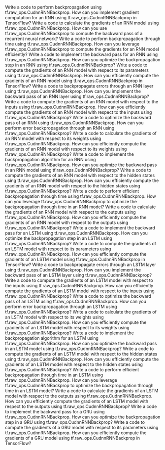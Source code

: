 Write a code to perform backpropagation using tf.raw_ops.CudnnRNNBackprop.
How can you implement gradient computation for an RNN using tf.raw_ops.CudnnRNNBackprop in TensorFlow?
Write a code to calculate the gradients of an RNN model using tf.raw_ops.CudnnRNNBackprop.
How can you use tf.raw_ops.CudnnRNNBackprop to compute the backward pass of a recurrent neural network?
Write a code to perform backpropagation through time using tf.raw_ops.CudnnRNNBackprop.
How can you leverage tf.raw_ops.CudnnRNNBackprop to compute the gradients for an RNN model efficiently?
Write a code to implement the backward pass for an RNN using tf.raw_ops.CudnnRNNBackprop.
How can you optimize the backpropagation step in an RNN using tf.raw_ops.CudnnRNNBackprop?
Write a code to compute the gradients of an RNN model with respect to its parameters using tf.raw_ops.CudnnRNNBackprop.
How can you efficiently compute the gradients of an RNN model using tf.raw_ops.CudnnRNNBackprop in TensorFlow?
Write a code to backpropagate errors through an RNN layer using tf.raw_ops.CudnnRNNBackprop.
How can you implement the backward pass of an RNN layer using tf.raw_ops.CudnnRNNBackprop?
Write a code to compute the gradients of an RNN model with respect to the inputs using tf.raw_ops.CudnnRNNBackprop.
How can you efficiently compute the gradients of an RNN model with respect to the inputs using tf.raw_ops.CudnnRNNBackprop?
Write a code to optimize the backward pass of an RNN using tf.raw_ops.CudnnRNNBackprop.
How can you perform error backpropagation through an RNN using tf.raw_ops.CudnnRNNBackprop?
Write a code to calculate the gradients of an RNN model with respect to its weights using tf.raw_ops.CudnnRNNBackprop.
How can you efficiently compute the gradients of an RNN model with respect to its weights using tf.raw_ops.CudnnRNNBackprop?
Write a code to implement the backpropagation algorithm for an RNN using tf.raw_ops.CudnnRNNBackprop.
How can you optimize the backward pass in an RNN model using tf.raw_ops.CudnnRNNBackprop?
Write a code to compute the gradients of an RNN model with respect to the hidden states using tf.raw_ops.CudnnRNNBackprop.
How can you efficiently compute the gradients of an RNN model with respect to the hidden states using tf.raw_ops.CudnnRNNBackprop?
Write a code to perform efficient backpropagation through time using tf.raw_ops.CudnnRNNBackprop.
How can you leverage tf.raw_ops.CudnnRNNBackprop to optimize the backpropagation through time in an RNN model?
Write a code to calculate the gradients of an RNN model with respect to the outputs using tf.raw_ops.CudnnRNNBackprop.
How can you efficiently compute the gradients of an RNN model with respect to the outputs using tf.raw_ops.CudnnRNNBackprop?
Write a code to implement the backward pass for an LSTM using tf.raw_ops.CudnnRNNBackprop.
How can you optimize the backpropagation step in an LSTM using tf.raw_ops.CudnnRNNBackprop?
Write a code to compute the gradients of an LSTM model with respect to its parameters using tf.raw_ops.CudnnRNNBackprop.
How can you efficiently compute the gradients of an LSTM model using tf.raw_ops.CudnnRNNBackprop in TensorFlow?
Write a code to backpropagate errors through an LSTM layer using tf.raw_ops.CudnnRNNBackprop.
How can you implement the backward pass of an LSTM layer using tf.raw_ops.CudnnRNNBackprop?
Write a code to compute the gradients of an LSTM model with respect to the inputs using tf.raw_ops.CudnnRNNBackprop.
How can you efficiently compute the gradients of an LSTM model with respect to the inputs using tf.raw_ops.CudnnRNNBackprop?
Write a code to optimize the backward pass of an LSTM using tf.raw_ops.CudnnRNNBackprop.
How can you perform error backpropagation through an LSTM using tf.raw_ops.CudnnRNNBackprop?
Write a code to calculate the gradients of an LSTM model with respect to its weights using tf.raw_ops.CudnnRNNBackprop.
How can you efficiently compute the gradients of an LSTM model with respect to its weights using tf.raw_ops.CudnnRNNBackprop?
Write a code to implement the backpropagation algorithm for an LSTM using tf.raw_ops.CudnnRNNBackprop.
How can you optimize the backward pass in an LSTM model using tf.raw_ops.CudnnRNNBackprop?
Write a code to compute the gradients of an LSTM model with respect to the hidden states using tf.raw_ops.CudnnRNNBackprop.
How can you efficiently compute the gradients of an LSTM model with respect to the hidden states using tf.raw_ops.CudnnRNNBackprop?
Write a code to perform efficient backpropagation through time in an LSTM using tf.raw_ops.CudnnRNNBackprop.
How can you leverage tf.raw_ops.CudnnRNNBackprop to optimize the backpropagation through time in an LSTM model?
Write a code to calculate the gradients of an LSTM model with respect to the outputs using tf.raw_ops.CudnnRNNBackprop.
How can you efficiently compute the gradients of an LSTM model with respect to the outputs using tf.raw_ops.CudnnRNNBackprop?
Write a code to implement the backward pass for a GRU using tf.raw_ops.CudnnRNNBackprop.
How can you optimize the backpropagation step in a GRU using tf.raw_ops.CudnnRNNBackprop?
Write a code to compute the gradients of a GRU model with respect to its parameters using tf.raw_ops.CudnnRNNBackprop.
How can you efficiently compute the gradients of a GRU model using tf.raw_ops.CudnnRNNBackprop in TensorFlow?